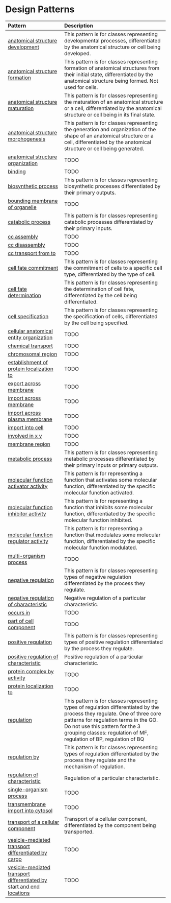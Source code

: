 # Design Patterns

| Pattern | Description |
|:--------|:------------|
| [anatomical structure development](anatomical_structure_development.md) | This pattern is for classes representing developmental processes, differentiated by the anatomical structure or cell being developed. |
| [anatomical structure formation](anatomical_structure_formation.md) | This pattern is for classes representing formation of anatomical structures from their initial state, differentiated by the anatomical structure being formed. Not used for cells. |
| [anatomical structure maturation](anatomical_structure_maturation.md) | This pattern is for classes representing the maturation of an anatomical structure or a cell, differentiated by the anatomical structure or cell being in its final state. |
| [anatomical structure morphogenesis](anatomical_structure_morphogenesis.md) | This pattern is for classes representing the generation and organization of the shape of an anatomical structure or a cell, differentiated by the anatomical structure or cell being generated. |
| [anatomical structure organization](anatomical_structure_organization.md) | TODO |
| [binding](binding.md) | TODO |
| [biosynthetic process](biosynthetic_process.md) | This pattern is for classes representing biosynthetic processes differentiated by their primary outputs. |
| [bounding membrane of organelle](bounding_membrane_of_organelle.md) | TODO |
| [catabolic process](catabolic_process.md) | This pattern is for classes representing catabolic processes differentiated by their primary inputs. |
| [cc assembly](cc_assembly.md) | TODO |
| [cc disassembly](cc_disassembly.md) | TODO |
| [cc transport from to](cc_transport_from_to.md) | TODO |
| [cell fate commitment](cell_fate_commitment.md) | This pattern is for classes representing the commitment of cells to a specific cell type, differentiated by the type of cell. |
| [cell fate determination](cell_fate_determination.md) | This pattern is for classes representing the determination of cell fate, differentiated by the cell being differentiated. |
| [cell specification](cell_specification.md) | This pattern is for classes representing the specification of cells, differentiated by the cell being specified. |
| [cellular anatomical entity organization](cellular_anatomical_entity_organization.md) | TODO |
| [chemical transport](chemical_transport.md) | TODO |
| [chromosomal region](chromosomal_region.md) | TODO |
| [establishment of protein localization to](establishment_of_protein_localization_to.md) | TODO |
| [export across membrane](export_across_membrane.md) | TODO |
| [import across membrane](import_across_membrane.md) | TODO |
| [import across plasma membrane](import_across_plasma_membrane.md) | TODO |
| [import into cell](import_into_cell.md) | TODO |
| [involved in x y](involved_in_x_y.md) | TODO |
| [membrane region](membrane_region.md) | TODO |
| [metabolic process](metabolic_process.md) | This pattern is for classes representing metabolic processes differentiated by their primary inputs or primary outputs. |
| [molecular function activator activity](activator_activity.md) | This pattern is for representing a function that activates some molecular function, differentiated by the specific molecular function activated. |
| [molecular function inhibitor activity](inhibitor_activity.md) | This pattern is for representing a function that inhibits some molecular function, differentiated by the specific molecular function inhibited. |
| [molecular function regulator activity](regulator_activity.md) | This pattern is for representing a function that modulates some molecular function, differentiated by the specific molecular function modulated. |
| [multi-organism process](multi_organism_process.md) | TODO |
| [negative regulation](negative_regulation.md) | This pattern is for classes representing types of negative regulation differentiated by the process they regulate. |
| [negative regulation of characteristic](negative_regulation_of_characteristic.md) | Negative regulation of a particular characteristic. |
| [occurs in](occursIn.md) | TODO |
| [part of cell component](part_of_cell_component.md) | TODO |
| [positive regulation](positive_regulation.md) | This pattern is for classes representing types of positive regulation differentiated by the process they regulate. |
| [positive regulation of characteristic](positive_regulation_of_characteristic.md) | Positive regulation of a particular characteristic. |
| [protein complex by activity](protein_complex_by_activity.md) | TODO |
| [protein localization to](protein_localization_to.md) | TODO |
| [regulation](regulation.md) | This pattern is for classes representing types of regulation differentiated by the process they regulate. One of three core patterns for regulation terms in the GO. Do not use this pattern for the 3 grouping classes: regulation of MF, regulation of BP, regulation of BQ |
| [regulation by](regulation_by.md) | This pattern is for classes representing types of regulation differentiated by the process they regulate and the mechanism of regulation. |
| [regulation of characteristic](regulation_of_characteristic.md) | Regulation of a particular characteristic. |
| [single-organism process](single_organism_process.md) | TODO |
| [transmembrane import into cytosol](transmembrane_import_into_cytosol.md) | TODO |
| [transport of a cellular component](cc_transport.md) | Transport of a cellular component, differentiated by the component being transported. |
| [vesicle-mediated transport differentiated by cargo](vesicle_mediated_transport_differentiated_by_cargo.md) | TODO |
| [vesicle-mediated transport differentiated by start and end locations](vesicle_mediated_transport_differentiated_by_start_and_end_locations.md) | TODO |
